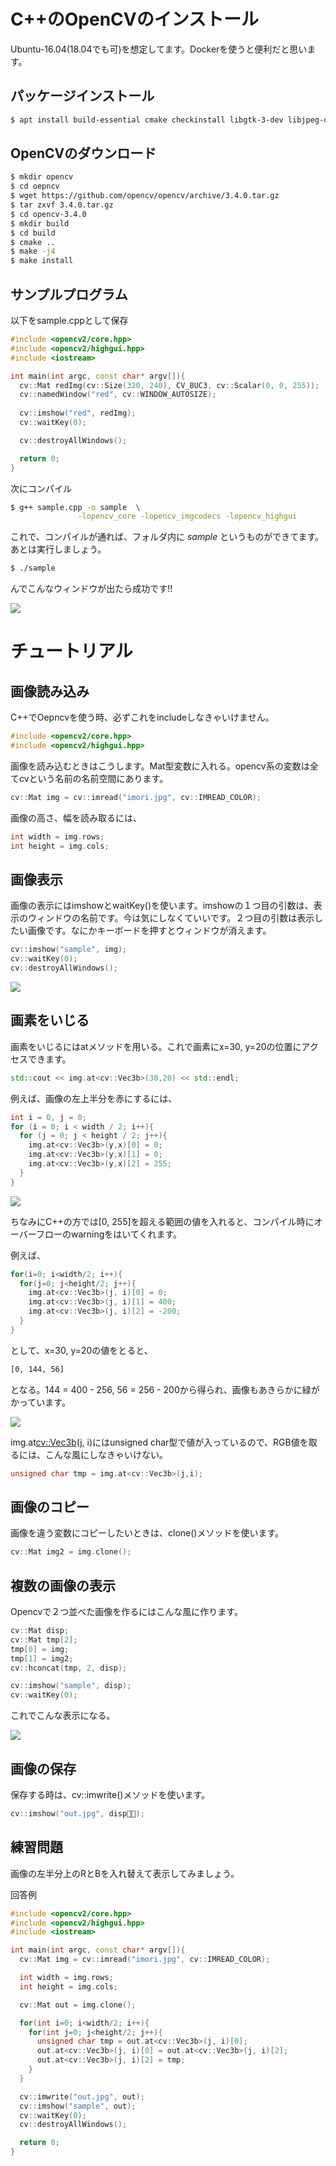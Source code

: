 # C++のOpenCVのインストール

Ubuntu-16.04(18.04でも可)を想定してます。Dockerを使うと便利だと思います。

## パッケージインストール

```bash
$ apt install build-essential cmake checkinstall libgtk-3-dev libjpeg-dev libpng++-dev wget emacs vim sudo
```
## OpenCVのダウンロード

```bash
$ mkdir opencv
$ cd oepncv
$ wget https://github.com/opencv/opencv/archive/3.4.0.tar.gz
$ tar zxvf 3.4.0.tar.gz
$ cd opencv-3.4.0
$ mkdir build
$ cd build
$ cmake ..
$ make -j4
$ make install
```
## サンプルプログラム

以下をsample.cppとして保存

```cpp
#include <opencv2/core.hpp>
#include <opencv2/highgui.hpp>
#include <iostream>

int main(int argc, const char* argv[]){
  cv::Mat redImg(cv::Size(320, 240), CV_8UC3, cv::Scalar(0, 0, 255));
  cv::namedWindow("red", cv::WINDOW_AUTOSIZE);
  
  cv::imshow("red", redImg);
  cv::waitKey(0);

  cv::destroyAllWindows();

  return 0;
}
```

次にコンパイル

```bash
$ g++ sample.cpp -o sample  \
               -lopencv_core -lopencv_imgcodecs -lopencv_highgui
```

これで、コンパイルが通れば、フォルダ内に *sample* というものができてます。
あとは実行しましょう。

```bash
$ ./sample
```

んでこんなウィンドウが出たら成功です!!

![](assets/sample6.png)


# チュートリアル

## 画像読み込み

C++でOepncvを使う時、必ずこれをincludeしなきゃいけません。

```cpp
#include <opencv2/core.hpp>
#include <opencv2/highgui.hpp>
```

画像を読み込むときはこうします。Mat型変数に入れる。opencv系の変数は全てcvという名前の名前空間にあります。

```cpp
cv::Mat img = cv::imread("imori.jpg", cv::IMREAD_COLOR);
```

画像の高さ、幅を読み取るには、

```cpp
int width = img.rows;
int height = img.cols;
```

## 画像表示

画像の表示にはimshowとwaitKey()を使います。imshowの１つ目の引数は、表示のウィンドウの名前です。今は気にしなくていいです。２つ目の引数は表示したい画像です。なにかキーボードを押すとウィンドウが消えます。

```cpp
cv::imshow("sample", img);
cv::waitKey(0);
cv::destroyAllWindows();
```

![](assets/sample7.png)

## 画素をいじる

画素をいじるにはatメソッドを用いる。これで画素にx=30, y=20の位置にアクセスできます。

```cpp
std::cout << img.at<cv::Vec3b>(30,20) << std::endl;
```

例えば、画像の左上半分を赤にするには、

```cpp
int i = 0, j = 0;
for (i = 0; i < width / 2; i++){
  for (j = 0; j < height / 2; j++){
    img.at<cv::Vec3b>(y,x)[0] = 0;
    img.at<cv::Vec3b>(y,x)[1] = 0;
    img.at<cv::Vec3b>(y,x)[2] = 255;
  }
}
```

![](assets/sample8.png)

ちなみにC++の方では[0, 255]を超える範囲の値を入れると、コンパイル時にオーバーフローのwarningをはいてくれます。

例えば、

```cpp
for(i=0; i<width/2; i++){
  for(j=0; j<height/2; j++){
    img.at<cv::Vec3b>(j, i)[0] = 0;
    img.at<cv::Vec3b>(j, i)[1] = 400;
    img.at<cv::Vec3b>(j, i)[2] = -200;
  }
}
```
として、x=30, y=20の値をとると、

```bash
[0, 144, 56]
```
となる。144 = 400 - 256, 56 = 256 - 200から得られ、画像もあきらかに緑がかっています。

![](assets/sanoke9.png)

img.at<cv::Vec3b>(j, i)にはunsigned char型で値が入っているので、RGB値を取るには、こんな風にしなきゃいけない。

```cpp
unsigned char tmp = img.at<cv::Vec3b>(j,i);
```

## 画像のコピー 

画像を違う変数にコピーしたいときは、clone()メソッドを使います。

```cpp
cv::Mat img2 = img.clone();
```

## 複数の画像の表示

Opencvで２つ並べた画像を作るにはこんな風に作ります。

```cpp
cv::Mat disp;
cv::Mat tmp[2];
tmp[0] = img;
tmp[1] = img2;
cv::hconcat(tmp, 2, disp);

cv::imshow("sample", disp);
cv::waitKey(0);
```

これでこんな表示になる。

![](assets/sample10.png)

## 画像の保存

保存する時は、cv::imwrite()メソッドを使います。

```cpp
cv::imshow("out.jpg", disp);
```

## 練習問題

画像の左半分上のRとBを入れ替えて表示してみましょう。

回答例

```cpp
#include <opencv2/core.hpp>
#include <opencv2/highgui.hpp>
#include <iostream>

int main(int argc, const char* argv[]){
  cv::Mat img = cv::imread("imori.jpg", cv::IMREAD_COLOR);

  int width = img.rows;
  int height = img.cols;

  cv::Mat out = img.clone();

  for(int i=0; i<width/2; i++){
    for(int j=0; j<height/2; j++){
      unsigned char tmp = out.at<cv::Vec3b>(j, i)[0];
      out.at<cv::Vec3b>(j, i)[0] = out.at<cv::Vec3b>(j, i)[2];
      out.at<cv::Vec3b>(j, i)[2] = tmp;
    }
  }

  cv::imwrite("out.jpg", out);
  cv::imshow("sample", out);
  cv::waitKey(0);
  cv::destroyAllWindows();

  return 0;
}

```
